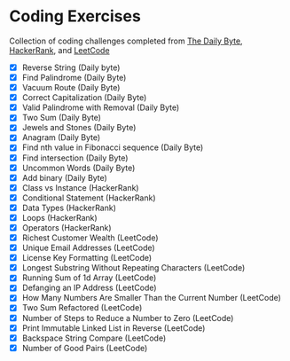 # Coding Exercises

Collection of coding challenges completed from [The Daily Byte](https://thedailybyte.dev/), [HackerRank](https://www.hackerrank.com/), and [LeetCode](https://leetcode.com/)

- [x] Reverse String (Daily byte)
- [x] Find Palindrome (Daily Byte)
- [x] Vacuum Route (Daily Byte)
- [x] Correct Capitalization (Daily Byte)
- [x] Valid Palindrome with Removal (Daily Byte)
- [x] Two Sum (Daily Byte)
- [x] Jewels and Stones (Daily Byte)
- [x] Anagram (Daily Byte)
- [x] Find nth value in Fibonacci sequence (Daily Byte)
- [x] Find intersection (Daily Byte)
- [x] Uncommon Words (Daily Byte)
- [x] Add binary (Daily Byte)
- [x] Class vs Instance (HackerRank)
- [x] Conditional Statement (HackerRank)
- [x] Data Types (HackerRank)
- [x] Loops (HackerRank)
- [x] Operators (HackerRank)
- [x] Richest Customer Wealth (LeetCode)
- [x] Unique Email Addresses (LeetCode)
- [x] License Key Formatting (LeetCode)
- [x] Longest Substring Without Repeating Characters (LeetCode)
- [x] Running Sum of 1d Array (LeetCode)
- [x] Defanging an IP Address (LeetCode)
- [x] How Many Numbers Are Smaller Than the Current Number (LeetCode)
- [x] Two Sum Refactored (LeetCode)
- [x] Number of Steps to Reduce a Number to Zero (LeetCode)
- [x] Print Immutable Linked List in Reverse (LeetCode)
- [x] Backspace String Compare (LeetCode)
- [x] Number of Good Pairs (LeetCode)